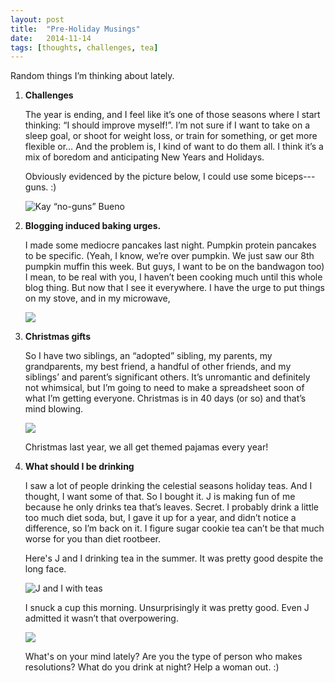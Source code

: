 ```yaml
---
layout: post
title:  "Pre-Holiday Musings"
date:   2014-11-14
tags: [thoughts, challenges, tea]
---
```


Random things I’m thinking about lately.

1.  **Challenges**
    
    The year is ending, and I feel like it’s one of those seasons where I start thinking: “I should improve myself!”. I’m not sure if I want to take on a sleep goal, or shoot for weight loss, or train for something, or get more flexible or… And the problem is, I kind of want to do them all. I think it’s a mix of boredom and anticipating New Years and Holidays.  

    Obviously evidenced by the picture below, I could use some biceps--- guns. :)  

    ![Kay “no-guns” Bueno](https://lh5.googleusercontent.com/sn_nBR0goVOg0bxhTzcZSdsve_BmdAB4QoG2y0_LagM=w599-h716-no)

2.  **Blogging induced baking urges.**

    I made some mediocre pancakes last night. Pumpkin protein pancakes to be specific. (Yeah, I know, we’re over pumpkin. We just saw our 8th pumpkin muffin this week. But guys, I want to be on the bandwagon too) I mean, to be real with you, I haven’t been cooking much until this whole blog thing. But now that I see it everywhere. I have the urge to put things on my stove, and in my microwave, 

    ![](https://lh6.googleusercontent.com/6lgZSvc31SlwHc649e4-AerNhItKJDhf4Jze_n_2BiA=s716-no)
 

3.  **Christmas gifts**

    So I have two siblings, an “adopted” sibling, my parents, my grandparents, my best friend, a handful of other friends, and my siblings’ and parent’s significant others. It’s unromantic and definitely not whimsical, but I’m going to need to make a spreadsheet soon of what I’m getting everyone. Christmas is in 40 days (or so) and that’s mind blowing.

    ![](https://lh4.googleusercontent.com/hsuwM_SUhJitksA4yRESqYGd8PWK5xZqzwu9yVFKEb4=w537-h716-no)

    Christmas last year, we all get themed pajamas every year!

4.  **What should I be drinking**

    I saw a lot of people drinking the celestial seasons holiday teas. And I thought, I want some of that. So I bought it. J is making fun of me because he only drinks tea that’s leaves. Secret. I probably drink a little too much diet soda, but, I gave it up for a year, and didn’t notice a difference, so I’m back on it. I figure sugar cookie tea can’t be that much worse for you than diet rootbeer.

    Here's J and I drinking tea in the summer. It was pretty good despite the long face.

    ![J and I with teas](https://lh5.googleusercontent.com/-eEuKlkrzgIY/U-mST_5CtCI/AAAAAAAAG4E/MhWQ70rz6Oc/w537-h716-no/IMG_2672.JPG)

    I snuck a cup this morning. Unsurprisingly it was pretty good. Even J admitted it wasn’t that overpowering.

    ![](https://lh4.googleusercontent.com/-GMawJhQ3Dxw/VGZBcK_DE_I/AAAAAAAAOIs/xHZqeRrfl4o/w537-h716-no/IMG_4518.JPG)

    What's on your mind lately? Are you the type of person who makes resolutions? What do you drink at night? Help a woman out. :)


